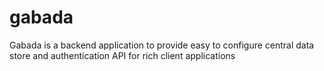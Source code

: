 # gabada
Gabada is a backend application to provide easy to configure central data store and authentication API for rich client applications
